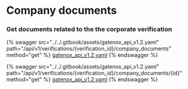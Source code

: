 # Company documents

### Get documents related to the the corporate verification

{% swagger src="../../.gitbook/assets/gatenox_api_v1.2.yaml" path="/api/v1/verifications/{verification_id}/company_documents" method="get" %}
[gatenox_api_v1.2.yaml](../../.gitbook/assets/gatenox_api_v1.2.yaml)
{% endswagger %}

{% swagger src="../../.gitbook/assets/gatenox_api_v1.2.yaml" path="/api/v1/verifications/{verification_id}/company_documents/{id}" method="get" %}
[gatenox_api_v1.2.yaml](../../.gitbook/assets/gatenox_api_v1.2.yaml)
{% endswagger %}
